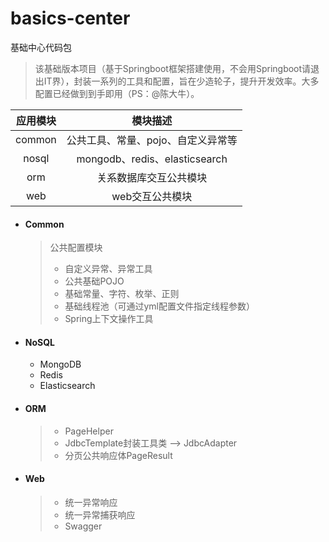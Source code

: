 # basics-center
基础中心代码包

> 该基础版本项目（基于Springboot框架搭建使用，不会用Springboot请退出IT界），封装一系列的工具和配置，旨在少造轮子，提升开发效率。大多配置已经做到到手即用（PS：@陈大牛）。

| 应用模块 |              模块描述              |
| :------: | :--------------------------------: |
|  common  | 公共工具、常量、pojo、自定义异常等 |
|  nosql   |   mongodb、redis、elasticsearch    |
|   orm    |       关系数据库交互公共模块       |
|   web    |          web交互公共模块           |



- #### Common

  > 公共配置模块
  >
  > - 自定义异常、异常工具
  > - 公共基础POJO
  > - 基础常量、字符、枚举、正则
  > - 基础线程池（可通过yml配置文件指定线程参数）
  > - Spring上下文操作工具

- #### NoSQL

  - MongoDB
  - Redis
  - Elasticsearch

- #### ORM

  > - PageHelper
  > - JdbcTemplate封装工具类 -->  JdbcAdapter
  > - 分页公共响应体PageResult

- #### Web

  > - 统一异常响应
  > - 统一异常捕获响应
  > - Swagger
